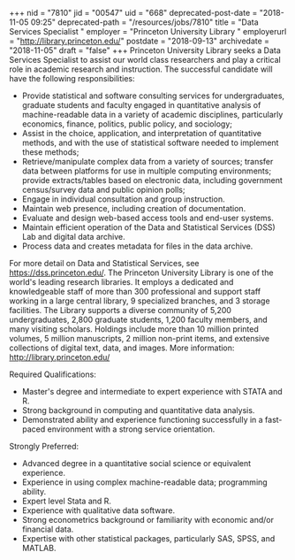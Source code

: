 +++
nid = "7810"
jid = "00547"
uid = "668"
deprecated-post-date = "2018-11-05 09:25"
deprecated-path = "/resources/jobs/7810"
title = "Data Services Specialist "
employer = "Princeton University Library "
employerurl = "http://library.princeton.edu/"
postdate = "2018-09-13"
archivedate = "2018-11-05"
draft = "false"
+++
Princeton University Library seeks a Data Services Specialist to assist
our world class researchers and play a critical role in academic
research and instruction. The successful candidate will have the
following responsibilities:

-   Provide statistical and software consulting services for
    undergraduates, graduate students and faculty engaged in
    quantitative analysis of machine-readable data in a variety of
    academic disciplines, particularly economics, finance, politics,
    public policy, and sociology;
-   Assist in the choice, application, and interpretation of
    quantitative methods, and with the use of statistical software
    needed to implement these methods;
-   Retrieve/manipulate complex data from a variety of sources; transfer
    data between platforms for use in multiple computing environments;
    provide extracts/tables based on electronic data, including
    government census/survey data and public opinion polls;
-   Engage in individual consultation and group instruction.
-   Maintain web presence, including creation of documentation.
-   Evaluate and design web-based access tools and end-user systems.
-   Maintain efficient operation of the Data and Statistical Services
    (DSS) Lab and digital data archive.
-   Process data and creates metadata for files in the data archive.

For more detail on Data and Statistical Services, see
<https://dss.princeton.edu/>. The Princeton University Library is one of
the world's leading research libraries. It employs a dedicated and
knowledgeable staff of more than 300 professional and support staff
working in a large central library, 9 specialized branches, and 3
storage facilities. The Library supports a diverse community of 5,200
undergraduates, 2,800 graduate students, 1,200 faculty members, and many
visiting scholars. Holdings include more than 10 million printed
volumes, 5 million manuscripts, 2 million non-print items, and extensive
collections of digital text, data, and images. More information:
<http://library.princeton.edu/>
  
Required Qualifications:

-   Master's degree and intermediate to expert experience with STATA
    and R.
-   Strong background in computing and quantitative data analysis.
-   Demonstrated ability and experience functioning successfully in a
    fast-paced environment with a strong service orientation.

Strongly Preferred:

-   Advanced degree in a quantitative social science or equivalent
    experience.
-   Experience in using complex machine-readable data; programming
    ability.
-   Expert level Stata and R.
-   Experience with qualitative data software.
-   Strong econometrics background or familiarity with economic and/or
    financial data.
-   Expertise with other statistical packages, particularly SAS, SPSS,
    and MATLAB.

